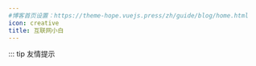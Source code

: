 ```yaml
---
#博客首页设置：https://theme-hope.vuejs.press/zh/guide/blog/home.html
icon: creative
title: 互联网小白
---
```


::: tip 友情提示